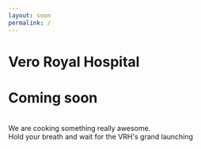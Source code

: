 ```yaml
---
layout: soon
permalink: /
---
```


# Vero Royal Hospital 

# Coming soon
<br>
We are cooking something really awesome. <br>
Hold your breath and wait for the VRH's grand launching 
